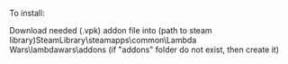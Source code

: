 To install:

Download needed (.vpk) addon file
into
(path to steam library)SteamLibrary\steamapps\common\Lambda Wars\lambdawars\addons
(if "addons" folder do not exist, then create it)
